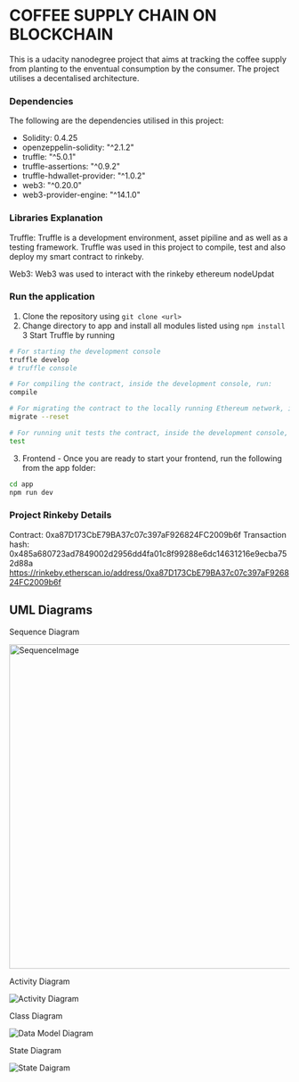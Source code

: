 # COFFEE SUPPLY CHAIN ON BLOCKCHAIN
This is a udacity nanodegree project that aims at tracking the coffee supply from planting to the enventual consumption by the consumer.
The project utilises a decentalised architecture. 

### Dependencies 
The following are the dependencies utilised in this project:
- Solidity: 0.4.25
- openzeppelin-solidity: "^2.1.2"
- truffle: "^5.0.1"
- truffle-assertions: "^0.9.2"
- truffle-hdwallet-provider: "^1.0.2"
- web3: "^0.20.0"
- web3-provider-engine: "^14.1.0"

### Libraries Explanation
Truffle: Truffle is a development environment, asset pipiline and as well as a testing framework. Truffle was used in this project to compile, test and also deploy my smart contract to rinkeby. 

Web3: Web3 was used to interact with the rinkeby ethereum nodeUpdat

### Run the application
1. Clone the repository using `git clone <url>`
2. Change directory to app and install all modules listed using
   `npm install`
3 Start Truffle by running
```bash
# For starting the development console
truffle develop
# truffle console

# For compiling the contract, inside the development console, run:
compile

# For migrating the contract to the locally running Ethereum network, inside the development console
migrate --reset

# For running unit tests the contract, inside the development console, run:
test
```

3. Frontend - Once you are ready to start your frontend, run the following from the app folder:
```bash
cd app
npm run dev
```

### Project Rinkeby Details
Contract: 0xa87D173CbE79BA37c07c397aF926824FC2009b6f
Transaction hash: 0x485a680723ad7849002d2956dd4fa01c8f99288e6dc14631216e9ecba752d88a
https://rinkeby.etherscan.io/address/0xa87D173CbE79BA37c07c397aF926824FC2009b6f


## UML Diagrams
Sequence Diagram

<img width="582" alt="SequenceImage" src="https://user-images.githubusercontent.com/24871973/123308854-19961980-d51c-11eb-9203-05444a46a671.png">

Activity Diagram

![Activity Diagram](https://user-images.githubusercontent.com/24871973/123317165-98438480-d525-11eb-9c46-445f7ceb272a.png)


Class Diagram

![Data Model Diagram](https://user-images.githubusercontent.com/24871973/123309199-86111880-d51c-11eb-862a-410985c42829.png)

State Diagram

![State Daigram](https://user-images.githubusercontent.com/24871973/123317136-9083e000-d525-11eb-9e73-6668d0ef0246.png)

